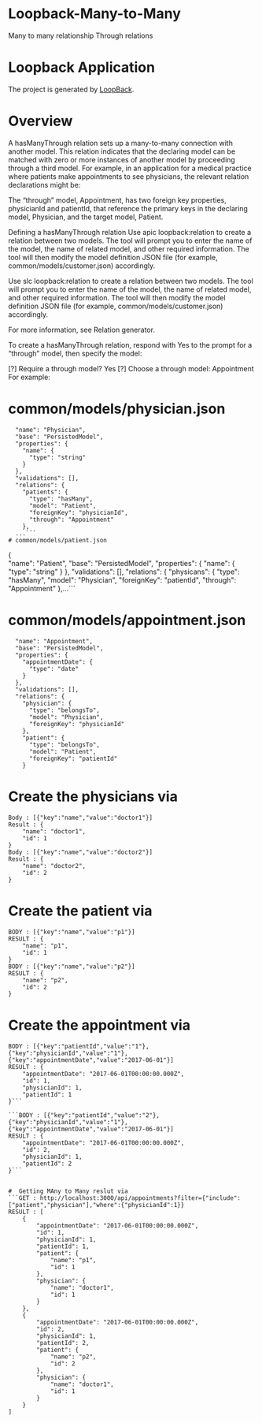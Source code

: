 # Loopback-Many-to-Many
Many to many relationship Through relations

# Loopback Application

The project is generated by [LoopBack](http://loopback.io).

# Overview
A hasManyThrough relation sets up a many-to-many connection with another model. This relation indicates that the declaring model can be matched with zero or more instances of another model by proceeding through a third model. For example, in an application for a medical practice where patients make appointments to see physicians, the relevant relation declarations might be:


The “through” model, Appointment, has two foreign key properties, physicianId and patientId, that reference the primary keys in the declaring model, Physician, and the target model, Patient.

Defining a hasManyThrough relation
Use apic loopback:relation to create a relation between two models. The tool will prompt you to enter the name of the model, the name of related model, and other required information. The tool will then modify the model definition JSON file (for example, common/models/customer.json) accordingly.

Use slc loopback:relation to create a relation between two models. The tool will prompt you to enter the name of the model, the name of related model, and other required information. The tool will then modify the model definition JSON file (for example, common/models/customer.json) accordingly.

For more information, see Relation generator.

To create a hasManyThrough relation, respond with Yes to the prompt for a “through” model, then specify the model:

[?] Require a through model? Yes
[?] Choose a through model: Appointment
For example:

#  common/models/physician.json
```{  
  "name": "Physician",
  "base": "PersistedModel",
  "properties": {
    "name": {
      "type": "string"
    }
  },
  "validations": [],
  "relations": {
    "patients": {
      "type": "hasMany",
      "model": "Patient",
      "foreignKey": "physicianId",
      "through": "Appointment"
    },
  ...```
# common/models/patient.json
```
{  
  "name": "Patient",
  "base": "PersistedModel",
  "properties": {
    "name": {
      "type": "string"
    }
  },
  "validations": [],
  "relations": {
    "physicans": {
      "type": "hasMany",
      "model": "Physician",
      "foreignKey": "patientId",
      "through": "Appointment"
    },...```
# common/models/appointment.json
```{  
  "name": "Appointment",
  "base": "PersistedModel",
  "properties": {
    "appointmentDate": {
      "type": "date"
    }
  },
  "validations": [],
  "relations": {
    "physician": {
      "type": "belongsTo",
      "model": "Physician",
      "foreignKey": "physicianId"
    },
    "patient": {
      "type": "belongsTo",
      "model": "Patient",
      "foreignKey": "patientId"
    }
``````
# Create the physicians via 
```POST : http://localhost:3000/api/physicians
Body : [{"key":"name","value":"doctor1"}]
Result : {
    "name": "doctor1",
    "id": 1
}
Body : [{"key":"name","value":"doctor2"}]
Result : {
    "name": "doctor2",
    "id": 2
}
```
# Create the patient via 
```POST : http://localhost:3000/api/patients
BODY : [{"key":"name","value":"p1"}]
RESULT : {
    "name": "p1",
    "id": 1
}
BODY : [{"key":"name","value":"p2"}]
RESULT : {
    "name": "p2",
    "id": 2
}
```
#  Create the appointment via 
```POST : http://localhost:3000/api/appointments
BODY : [{"key":"patientId","value":"1"},{"key":"physicianId","value":"1"},{"key":"appointmentDate","value":"2017-06-01"}]
RESULT : {
    "appointmentDate": "2017-06-01T00:00:00.000Z",
    "id": 1,
    "physicianId": 1,
    "patientId": 1
}```

```BODY : [{"key":"patientId","value":"2"},{"key":"physicianId","value":"1"},{"key":"appointmentDate","value":"2017-06-01"}]
RESULT : {
    "appointmentDate": "2017-06-01T00:00:00.000Z",
    "id": 2,
    "physicianId": 1,
    "patientId": 2
}```


#  Getting MAny to Many reslut via 
```GET : http://localhost:3000/api/appointments?filter={"include":["patient","physician"],"where":{"physicianId":1}}
RESULT : [
    {
        "appointmentDate": "2017-06-01T00:00:00.000Z",
        "id": 1,
        "physicianId": 1,
        "patientId": 1,
        "patient": {
            "name": "p1",
            "id": 1
        },
        "physician": {
            "name": "doctor1",
            "id": 1
        }
    },
    {
        "appointmentDate": "2017-06-01T00:00:00.000Z",
        "id": 2,
        "physicianId": 1,
        "patientId": 2,
        "patient": {
            "name": "p2",
            "id": 2
        },
        "physician": {
            "name": "doctor1",
            "id": 1
        }
    }
]


```
